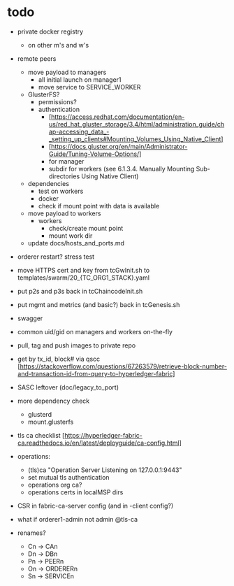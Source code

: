 # todo

* private docker registry
  * on other m's and w's
* remote peers
  * move payload to managers
    * all initial launch on manager1
    * move service to SERVICE_WORKER
  * GlusterFS?
    * permissions?
    * authentication
      * [https://access.redhat.com/documentation/en-us/red_hat_gluster_storage/3.4/html/administration_guide/chap-accessing_data_-_setting_up_clients#Mounting_Volumes_Using_Native_Client]
      * [https://docs.gluster.org/en/main/Administrator-Guide/Tuning-Volume-Options/] 
      * for manager
      * subdir for workers (see 6.1.3.4. Manually Mounting Sub-directories Using Native Client)
  * dependencies
    * test on workers
    * docker
    * check if mount point with data is available
  * move payload to workers
    * workers
      * check/create mount point
      * mount work dir
  * update docs/hosts_and_ports.md
* orderer restart? stress test
* move HTTPS cert and key from tcGwInit.sh to templates/swarm/20_{TC_ORG1_STACK}.yaml
* put p2s and p3s back in tcChaincodeInit.sh
* put mgmt and metrics (and basic?) back in tcGenesis.sh

* swagger
* common uid/gid on managers and workers on-the-fly
* pull, tag and push images to private repo
* get by tx_id, block# via qscc [https://stackoverflow.com/questions/67263579/retrieve-block-number-and-transaction-id-from-query-to-hyperledger-fabric]
* SASC leftover (doc/legacy_to_port)
* more dependency check
  * glusterd
  * mount.glusterfs
* tls ca checklist [https://hyperledger-fabric-ca.readthedocs.io/en/latest/deployguide/ca-config.html]
* operations:
  * (tls)ca "Operation Server Listening on 127.0.0.1:9443"
  * set mutual tls authentication
  * operations org ca?
  * operations certs in localMSP dirs
* CSR in fabric-ca-server config (and in -client config?)
* what if orderer1-admin not admin @tls-ca
* renames?
  * Cn -> CAn
  * Dn -> DBn
  * Pn -> PEERn
  * On -> ORDERERn
  * Sn -> SERVICEn

